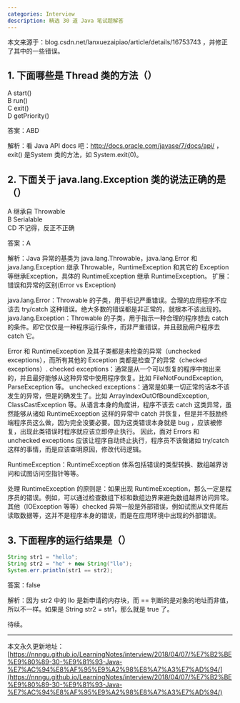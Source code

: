```yaml
---
categories: Interview
description: 精选 30 道 Java 笔试题解答
---
```


本文来源于：blog.csdn.net/lanxuezaipiao/article/details/16753743 ，并修正了其中的一些错误。

## 1. 下面哪些是 Thread 类的方法（）
A start()       
B run()       
C exit()       
D getPriority()  

答案：ABD

解析：看 Java API docs 吧：http://docs.oracle.com/javase/7/docs/api/ ，exit() 是System 类的方法，如 System.exit(0)。

## 2. 下面关于 java.lang.Exception 类的说法正确的是（）

A 继承自 Throwable      
B Serialable       
CD 不记得，反正不正确  

答案：A

解析：Java 异常的基类为 java.lang.Throwable，java.lang.Error 和 java.lang.Exception 继承 Throwable，RuntimeException 和其它的 Exception 等继承Exception，具体的 RuntimeException 继承 RuntimeException。
扩展：错误和异常的区别(Error vs Exception) 

java.lang.Error：Throwable 的子类，用于标记严重错误。合理的应用程序不应该去 try/catch 这种错误。绝大多数的错误都是非正常的，就根本不该出现的。
java.lang.Exception：Throwable 的子类，用于指示一种合理的程序想去 catch 的条件。即它仅仅是一种程序运行条件，而非严重错误，并且鼓励用户程序去 catch 它。

Error 和 RuntimeException 及其子类都是未检查的异常（unchecked exceptions），而所有其他的 Exception 类都是检查了的异常（checked exceptions）.
checked exceptions：通常是从一个可以恢复的程序中抛出来的，并且最好能够从这种异常中使用程序恢复。比如 FileNotFoundException,  ParseException 等。
unchecked exceptions：通常是如果一切正常的话本不该发生的异常，但是的确发生了。比如 ArrayIndexOutOfBoundException, ClassCastException 等。从语言本身的角度讲，程序不该去 catch 这类异常，虽然能够从诸如 RuntimeException 这样的异常中 catch 并恢复，但是并不鼓励终端程序员这么做，因为完全没要必要。因为这类错误本身就是 bug ，应该被修复，出现此类错误时程序就应该立即停止执行。 因此，面对 Errors 和 unchecked exceptions 应该让程序自动终止执行，程序员不该做诸如 try/catch 这样的事情，而是应该查明原因，修改代码逻辑。

RuntimeException：RuntimeException 体系包括错误的类型转换、数组越界访问和试图访问空指针等等。

处理 RuntimeException 的原则是：如果出现 RuntimeException，那么一定是程序员的错误。例如，可以通过检查数组下标和数组边界来避免数组越界访问异常。其他（IOException 等等）checked 异常一般是外部错误，例如试图从文件尾后读取数据等，这并不是程序本身的错误，而是在应用环境中出现的外部错误。 

## 3. 下面程序的运行结果是（）

```java
String str1 = "hello";
String str2 = "he" + new String("llo");
System.err.println(str1 == str2);
```

答案：false

解析：因为 str2 中的 llo 是新申请的内存块，而 == 判断的是对象的地址而非值，所以不一样。如果是 String str2 = str1，那么就是 true 了。

待续。













---

本文永久更新地址：[https://nnngu.github.io/LearningNotes/interview/2018/04/07/%E7%B2%BE%E9%80%89-30-%E9%81%93-Java-%E7%AC%94%E8%AF%95%E9%A2%98%E8%A7%A3%E7%AD%94/](https://nnngu.github.io/LearningNotes/interview/2018/04/07/%E7%B2%BE%E9%80%89-30-%E9%81%93-Java-%E7%AC%94%E8%AF%95%E9%A2%98%E8%A7%A3%E7%AD%94/)

